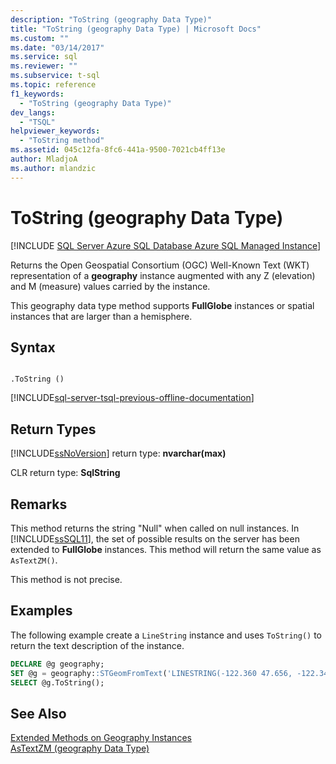 ```yaml
---
description: "ToString (geography Data Type)"
title: "ToString (geography Data Type) | Microsoft Docs"
ms.custom: ""
ms.date: "03/14/2017"
ms.service: sql
ms.reviewer: ""
ms.subservice: t-sql
ms.topic: reference
f1_keywords: 
  - "ToString (geography Data Type)"
dev_langs: 
  - "TSQL"
helpviewer_keywords: 
  - "ToString method"
ms.assetid: 045c12fa-8fc6-441a-9500-7021cb4ff13e
author: MladjoA
ms.author: mlandzic 
---
```

# ToString (geography Data Type)
[!INCLUDE [SQL Server Azure SQL Database Azure SQL Managed Instance](../../includes/applies-to-version/sql-asdb-asdbmi.md)]

  Returns the Open Geospatial Consortium (OGC) Well-Known Text (WKT) representation of a **geography** instance augmented with any Z (elevation) and M (measure) values carried by the instance.  
  
 This geography data type method supports **FullGlobe** instances or spatial instances that are larger than a hemisphere.  
  
## Syntax  
  
```  
  
.ToString ()  
```  
  
[!INCLUDE[sql-server-tsql-previous-offline-documentation](../../includes/sql-server-tsql-previous-offline-documentation.md)]

## Return Types
 [!INCLUDE[ssNoVersion](../../includes/ssnoversion-md.md)] return type: **nvarchar(max)**  
  
 CLR return type: **SqlString**  
  
## Remarks  
 This method returns the string "Null" when called on null instances. In [!INCLUDE[ssSQL11](../../includes/sssql11-md.md)], the set of possible results on the server has been extended to **FullGlobe** instances. This method will return the same value as `AsTextZM()`.  
  
 This method is not precise.  
  
## Examples  
 The following example create a `LineString` instance and uses `ToString()` to return the text description of the instance.  
  
```sql
DECLARE @g geography;  
SET @g = geography::STGeomFromText('LINESTRING(-122.360 47.656, -122.343 47.656)', 4326);  
SELECT @g.ToString();  
```  
  
## See Also  
 [Extended Methods on Geography Instances](../../t-sql/spatial-geography/extended-methods-on-geography-instances.md)   
 [AsTextZM &#40;geography Data Type&#41;](../../t-sql/spatial-geography/astextzm-geography-data-type.md)  
  
  

